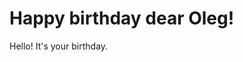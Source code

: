 <!---
{
	"date": "2015-03-21 12:00",
	"more": "See how we celebrate",

	"page": "article"
}
-->
# Happy birthday dear Oleg!

Hello! It's your birthday.
